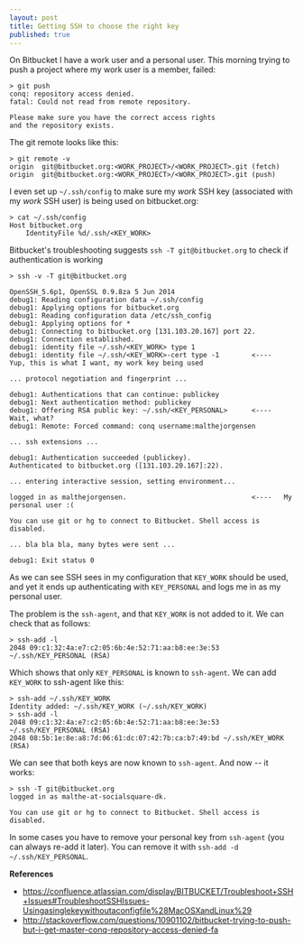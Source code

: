 ```yaml
---
layout: post
title: Getting SSH to choose the right key
published: true
---
```


On Bitbucket I have a work user and a personal user.
This morning trying to push a project where my work user is a member, failed:

    > git push
    conq: repository access denied.
    fatal: Could not read from remote repository.

    Please make sure you have the correct access rights
    and the repository exists.

The git remote looks like this:

    > git remote -v
    origin  git@bitbucket.org:<WORK_PROJECT>/<WORK_PROJECT>.git (fetch)
    origin  git@bitbucket.org:<WORK_PROJECT>/<WORK_PROJECT>.git (push)

I even set up `~/.ssh/config` to make sure my _work_ SSH key (associated with my _work_ SSH user)
is being used on bitbucket.org:

    > cat ~/.ssh/config
    Host bitbucket.org
        IdentityFile %d/.ssh/<KEY_WORK>


Bitbucket's troubleshooting suggests `ssh -T git@bitbucket.org` to check if
authentication is working

    > ssh -v -T git@bitbucket.org

    OpenSSH_5.6p1, OpenSSL 0.9.8za 5 Jun 2014
    debug1: Reading configuration data ~/.ssh/config
    debug1: Applying options for bitbucket.org
    debug1: Reading configuration data /etc/ssh_config
    debug1: Applying options for *
    debug1: Connecting to bitbucket.org [131.103.20.167] port 22.
    debug1: Connection established.
    debug1: identity file ~/.ssh/<KEY_WORK> type 1
    debug1: identity file ~/.ssh/<KEY_WORK>-cert type -1        <----   Yup, this is what I want, my work key being used

    ... protocol negotiation and fingerprint ...

    debug1: Authentications that can continue: publickey
    debug1: Next authentication method: publickey
    debug1: Offering RSA public key: ~/.ssh/<KEY_PERSONAL>      <----   Wait, what?
    debug1: Remote: Forced command: conq username:malthejorgensen

    ... ssh extensions ...

    debug1: Authentication succeeded (publickey).
    Authenticated to bitbucket.org ([131.103.20.167]:22).
    
    ... entering interactive session, setting environment...
    
    logged in as malthejorgensen.                               <----   My personal user :(

    You can use git or hg to connect to Bitbucket. Shell access is disabled.
    
    ... bla bla bla, many bytes were sent ...
    
    debug1: Exit status 0

As we can see SSH sees in my configuration that `KEY_WORK` should be used, and
yet it ends up authenticating with `KEY_PERSONAL` and logs me in as my
personal user.

The problem is the `ssh-agent`, and that `KEY_WORK` is not added to it. We can
check that as follows:

    > ssh-add -l
    2048 09:c1:32:4a:e7:c2:05:6b:4e:52:71:aa:b8:ee:3e:53 ~/.ssh/KEY_PERSONAL (RSA)

Which shows that only `KEY_PERSONAL` is known to `ssh-agent`. We can add
`KEY_WORK` to ssh-agent like this:

    > ssh-add ~/.ssh/KEY_WORK
    Identity added: ~/.ssh/KEY_WORK (~/.ssh/KEY_WORK)
    > ssh-add -l
    2048 09:c1:32:4a:e7:c2:05:6b:4e:52:71:aa:b8:ee:3e:53 ~/.ssh/KEY_PERSONAL (RSA)
    2048 08:5b:1e:8e:a8:7d:06:61:dc:07:42:7b:ca:b7:49:bd ~/.ssh/KEY_WORK (RSA)

We can see that both keys are now known to `ssh-agent`.
And now -- it works:

    > ssh -T git@bitbucket.org
    logged in as malthe-at-socialsquare-dk.

    You can use git or hg to connect to Bitbucket. Shell access is disabled.

In some cases you have to remove your personal key from `ssh-agent` (you can
always re-add it later). You can remove it with `ssh-add -d ~/.ssh/KEY_PERSONAL`.

**References**

* <https://confluence.atlassian.com/display/BITBUCKET/Troubleshoot+SSH+Issues#TroubleshootSSHIssues-Usingasinglekeywithoutaconfigfile%28MacOSXandLinux%29>
* <http://stackoverflow.com/questions/10901102/bitbucket-trying-to-push-but-i-get-master-conq-repository-access-denied-fa>